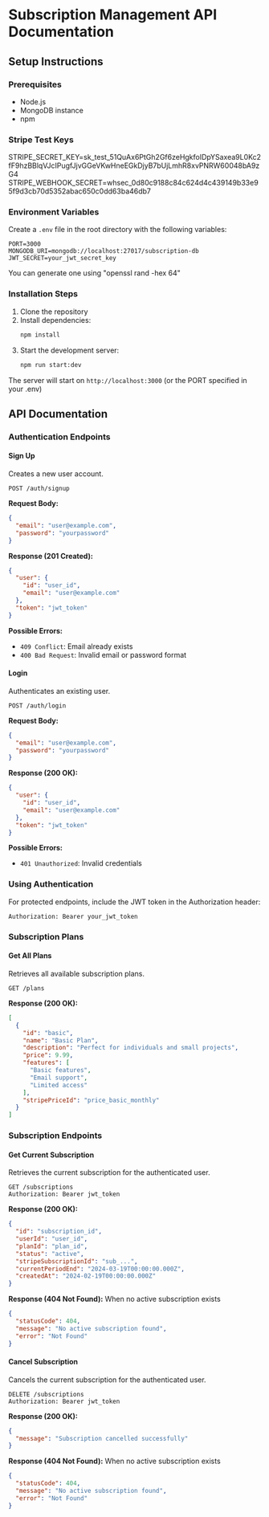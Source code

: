 # Subscription Management API Documentation

## Setup Instructions

### Prerequisites
- Node.js
- MongoDB instance
- npm

### Stripe Test Keys
STRIPE_SECRET_KEY=sk_test_51QuAx6PtGh2Gf6zeHgkfoIDpYSaxea9L0Kc2fF9hzBBlqVJcIPugfJjvGGeVKwHneEGkDjyB7bUjLmhR8xvPNRW60048bA9zG4
STRIPE_WEBHOOK_SECRET=whsec_0d80c9188c84c624d4c439149b33e95f9d3cb70d5352abac650c0dd63ba46db7

### Environment Variables
Create a `.env` file in the root directory with the following variables:

```
PORT=3000
MONGODB_URI=mongodb://localhost:27017/subscription-db
JWT_SECRET=your_jwt_secret_key
```

You can generate one using "openssl rand -hex 64"

### Installation Steps
1. Clone the repository
2. Install dependencies:
   ```bash
   npm install
   ```
3. Start the development server:
   ```bash
   npm run start:dev
   ```

The server will start on `http://localhost:3000` (or the PORT specified in your .env)

## API Documentation

### Authentication Endpoints

#### Sign Up
Creates a new user account.

```
POST /auth/signup
```

**Request Body:**
```json
{
  "email": "user@example.com",
  "password": "yourpassword"
}
```

**Response (201 Created):**
```json
{
  "user": {
    "id": "user_id",
    "email": "user@example.com"
  },
  "token": "jwt_token"
}
```

**Possible Errors:**
- `409 Conflict`: Email already exists
- `400 Bad Request`: Invalid email or password format

#### Login
Authenticates an existing user.

```
POST /auth/login
```

**Request Body:**
```json
{
  "email": "user@example.com",
  "password": "yourpassword"
}
```

**Response (200 OK):**
```json
{
  "user": {
    "id": "user_id",
    "email": "user@example.com"
  },
  "token": "jwt_token"
}
```

**Possible Errors:**
- `401 Unauthorized`: Invalid credentials

### Using Authentication

For protected endpoints, include the JWT token in the Authorization header:

```
Authorization: Bearer your_jwt_token
```

### Subscription Plans

#### Get All Plans
Retrieves all available subscription plans.

```
GET /plans
```

**Response (200 OK):**
```json
[
  {
    "id": "basic",
    "name": "Basic Plan",
    "description": "Perfect for individuals and small projects",
    "price": 9.99,
    "features": [
      "Basic features",
      "Email support",
      "Limited access"
    ],
    "stripePriceId": "price_basic_monthly"
  }
]
```

### Subscription Endpoints

#### Get Current Subscription
Retrieves the current subscription for the authenticated user.

```
GET /subscriptions
Authorization: Bearer jwt_token
```

**Response (200 OK):**
```json
{
  "id": "subscription_id",
  "userId": "user_id",
  "planId": "plan_id",
  "status": "active",
  "stripeSubscriptionId": "sub_...",
  "currentPeriodEnd": "2024-03-19T00:00:00.000Z",
  "createdAt": "2024-02-19T00:00:00.000Z"
}
```

**Response (404 Not Found):** When no active subscription exists
```json
{
  "statusCode": 404,
  "message": "No active subscription found",
  "error": "Not Found"
}
```

#### Cancel Subscription
Cancels the current subscription for the authenticated user.

```
DELETE /subscriptions
Authorization: Bearer jwt_token
```

**Response (200 OK):**
```json
{
  "message": "Subscription cancelled successfully"
}
```

**Response (404 Not Found):** When no active subscription exists
```json
{
  "statusCode": 404,
  "message": "No active subscription found",
  "error": "Not Found"
}
```
